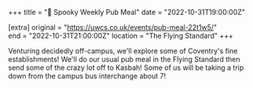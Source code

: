 +++
title = "👻 Spooky Weekly Pub Meal"
date = "2022-10-31T19:00:00Z"

[extra]
original = "https://uwcs.co.uk/events/pub-meal-22t1w5/"    
end = "2022-10-31T21:00:00Z"
location = "The Flying Standard"
+++

Venturing decidedly off-campus, we'll explore some of Coventry's fine establishments\! We'll do our usual pub meal in the Flying Standard then send some of the crazy lot off to Kasbah\! Some of us will be taking a trip down from the campus bus interchange about 7\!

